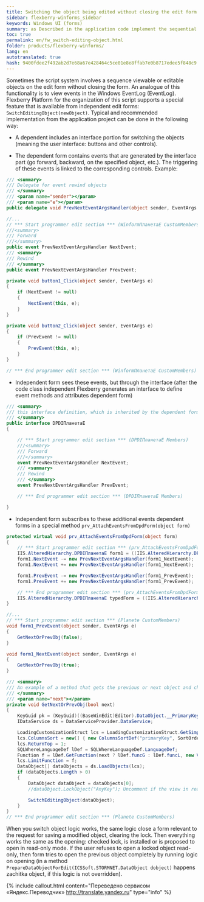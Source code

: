 ```yaml
--- 
title: Switching the object being edited without closing the edit form 
sidebar: flexberry-winforms_sidebar 
keywords: Windows UI (forms) 
summary: as Described in the application code implement the sequential switching of the viewing or editing objects in the edit form without closing the form. Provided the necessary improvements in the code the dependent and independent forms of editing. 
toc: true 
permalink: en/fw_switch-editing-object.html 
folder: products/flexberry-winforms/ 
lang: en 
autotranslated: true 
hash: 9400fdee2f492ab2d7e68a67e428464c5ce01e8e8ffab7e0b8717edee5f848c9 
--- 
```


Sometimes the script system involves a sequence viewable or editable objects on the edit form without closing the form. An analogue of this functionality is to view events in the Windows EventLog (EventLog). Flexberry Platform for the organization of this script supports a special feature that is available from independent edit forms: `SwitchEditingObject(newObject)`. 
Typical and recommended implementation from the application project can be done in the following way: 

* A dependent includes an interface portion for switching the objects (meaning the user interface: buttons and other controls). 

* The dependent form contains events that are generated by the interface part (go forward, backward, on the specified object, etc.). The triggering of these events is linked to the corresponding controls. Example: 

```csharp
/// <summary> 
/// Delegate for event rewind objects 
/// </summary> 
/// <param name="sender"></param> 
/// <param name="e"></param> 
public delegate void PrevNextEventArgsHandler(object sender, EventArgs e);

//... 
// *** Start programmer edit section *** (WinformПланетаE CustomMembers) 
///<summary> 
/// Forward 
///</summary> 
public event PrevNextEventArgsHandler NextEvent;
/// <summary> 
/// Rewind 
/// </summary> 
public event PrevNextEventArgsHandler PrevEvent;

private void button1_Click(object sender, EventArgs e)
{
    if (NextEvent != null)
    {
        NextEvent(this, e);
    }
}

private void button2_Click(object sender, EventArgs e)
{
    if (PrevEvent != null)
    {
        PrevEvent(this, e);
    }
}

// *** End programmer edit section *** (WinformПланетаE CustomMembers) 
``` 

* Independent form sees these events, but through the interface (after the code class independent Flexberry generates an interface to define event methods and attributes dependent form) 

```csharp
/// <summary> 
/// this interface definition, which is inherited by the dependent form, but it is in the file independent 
/// </summary> 
public interface DPDIПланетаE
{

    // *** Start programmer edit section *** (DPDIПланетаE Members) 
    ///<summary> 
    /// Forward 
    ///</summary> 
    event PrevNextEventArgsHandler NextEvent;
    /// <summary> 
    /// Rewind 
    /// </summary> 
    event PrevNextEventArgsHandler PrevEvent;

    // *** End programmer edit section *** (DPDIПланетаE Members) 

}
``` 

* Independent form subscribes to these additional events dependent forms in a special method `prv_AttachEventsFromDpdForm(object form)` 

```csharp
protected virtual void prv_AttachEventsFromDpdForm(object form)
{
    // *** Start programmer edit section *** (prv_AttachEventsFromDpdForm( object form )) 
    IIS.AlteredHierarchy.DPDIПланетаE form1 = ((IIS.AlteredHierarchy.DPDIПланетаE)(form));
    form1.NextEvent -= new PrevNextEventArgsHandler(form1_NextEvent);
    form1.NextEvent += new PrevNextEventArgsHandler(form1_NextEvent);

    form1.PrevEvent -= new PrevNextEventArgsHandler(form1_PrevEvent);
    form1.PrevEvent += new PrevNextEventArgsHandler(form1_PrevEvent);

    // *** End programmer edit section *** (prv_AttachEventsFromDpdForm( object form )) 
    IIS.AlteredHierarchy.DPDIПланетаE typedForm = ((IIS.AlteredHierarchy.DPDIПланетаE)(form));
}

//... 
// *** Start programmer edit section *** (Planete CustomMembers) 
void form1_PrevEvent(object sender, EventArgs e)
{
    GetNextOrPrevObj(false);
}

void form1_NextEvent(object sender, EventArgs e)
{
    GetNextOrPrevObj(true);
}

/// <summary> 
/// An example of a method that gets the previous or next object and changes the object that we are editing 
/// </summary> 
/// <param name="next"></param> 
private void GetNextOrPrevObj(bool next)
{
    KeyGuid pk = (KeyGuid)((BaseWinEdit)Editor).DataObject.__PrimaryKey;
    IDataService ds = DataServiceProvider.DataService;

    LoadingCustomizationStruct lcs = LoadingCustomizationStruct.GetSimpleStruct(typeof(Планета), "Planetae");
    lcs.ColumnsSort = new[] { new ColumnsSortDef("primaryKey", SortOrder.Asc) };
    lcs.ReturnTop = 1;
    SQLWhereLanguageDef lDef = SQLWhereLanguageDef.LanguageDef;
    Function f = lDef.GetFunction(next ? lDef.funcG : lDef.funcL, new VariableDef(lDef.GuidType, "StormMainObjectKey"), pk);
    lcs.LimitFunction = f;
    DataObject[] dataObjects = ds.LoadObjects(lcs);
    if (dataObjects.Length > 0)
    {
        DataObject dataObject = dataObjects[0];
        //dataObject.LockObject("AnyKey"); Uncomment if the view in read-only mode 

        SwitchEditingObject(dataObject);
    }
}
// *** End programmer edit section *** (Planete CustomMembers) 
``` 

When you switch object logic works, the same logic close a form relevant to the request for saving a modified object, clearing the lock. Then everything works the same as the opening: checked lock, is installed or is proposed to open in read-only mode. If the user refuses to open a locked object read-only, then form tries to open the previous object completely by running logic on opening (in a method `PrepareDataObjectForEdit(ICSSoft.STORMNET.DataObject dobject)` happens zachitka object, if this logic is not overridden). 






{% include callout.html content="Переведено сервисом «Яндекс.Переводчик» <http://translate.yandex.ru>" type="info" %}